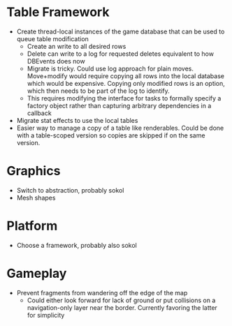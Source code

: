 # Table Framework

- Create thread-local instances of the game database that can be used to queue table modification
  - Create an write to all desired rows
  - Delete can write to a log for requested deletes equivalent to how DBEvents does now
  - Migrate is tricky. Could use log approach for plain moves. Move+modify would require copying all rows into the local database which would be expensive. Copying only modified rows is an option, which then needs to be part of the log to identify.
  - This requires modifying the interface for tasks to formally specify a factory object rather than capturing arbitrary dependencies in a callback
- Migrate stat effects to use the local tables
- Easier way to manage a copy of a table like renderables. Could be done with a table-scoped version so copies are skipped if on the same version.

# Graphics

- Switch to abstraction, probably sokol
- Mesh shapes

# Platform

- Choose a framework, probably also sokol

# Gameplay

- Prevent fragments from wandering off the edge of the map
  - Could either look forward for lack of ground or put collisions on a navigation-only layer near the border. Currently favoring the latter for simplicity
